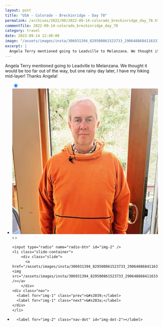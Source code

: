 ```yaml
---
layout: post
title: "USA - Colorado - Breckinridge - Day 78"
permalink: /archives/2022/09/2022-09-14-colorado_breckinridge_day_78.html
commentfile: 2022-09-14-colorado_breckinridge_day_78
category: travel
date: 2022-09-14 12:49:00
image: "/assets/images/insta/306931394_829500861523733_2906488684116333209_n_17873567939758001.jpg"
excerpt: |
  Angela Terry mentioned going to Leadville to Melanzana. We thought it would be too far out of the way, but one rainy day later, I have my hiking mid-layer! Thanks Angela!
---
```


Angela Terry mentioned going to Leadville to Melanzana. We thought it would be too far out of the way, but one rainy day later, I have my hiking mid-layer! Thanks Angela!

<ul class="slides">
    <input type="radio" name="radio-btn" id="img-1" checked="checked" />
    <li class="slide-container">
        <div class="slide">
          <a href="/assets/images/insta/307121435_110805641775952_2967727970242953882_n_17908900190637550.jpg"><img src="/assets/images/insta/307121435_110805641775952_2967727970242953882_n_17908900190637550.jpg" /></a>
        </div>
    <div class="nav">
      <label for="img-2" class="prev">&#x2039;</label>
      <label for="img-2" class="next">&#x203a;</label>
    </div>
    </li>
    
    <input type="radio" name="radio-btn" id="img-2" />
    <li class="slide-container">
        <div class="slide">
          <a href="/assets/images/insta/306931394_829500861523733_2906488684116333209_n_17873567939758001.jpg"><img src="/assets/images/insta/306931394_829500861523733_2906488684116333209_n_17873567939758001.jpg" /></a>
        </div>
    <div class="nav">
      <label for="img-1" class="prev">&#x2039;</label>
      <label for="img-1" class="next">&#x203a;</label>
    </div>
    </li>
			
<li class="nav-dots">
      <label for="img-1" class="nav-dot" id="img-dot-1"></label>

      <label for="img-2" class="nav-dot" id="img-dot-2"></label>

</li>
</ul>
